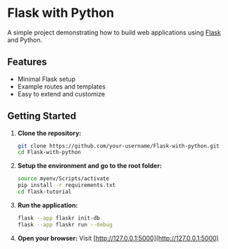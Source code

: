 # Flask with Python

A simple project demonstrating how to build web applications using [Flask](https://flask.palletsprojects.com/) and Python.

## Features

- Minimal Flask setup
- Example routes and templates
- Easy to extend and customize

## Getting Started

1. **Clone the repository:**
    ```bash
    git clone https://github.com/your-username/Flask-with-python.git
    cd Flask-with-python
    ```

2. **Setup the environment and go to the root folder:**
    ```bash
    source myenv/Scripts/activate
    pip install -r requirements.txt
    cd flask-tutorial
    ```

3. **Run the application:**
    ```bash
    flask --app flaskr init-db
    flask --app flaskr run --debug 
    ```

4. **Open your browser:**
    Visit [http://127.0.0.1:5000](http://127.0.0.1:5000)


